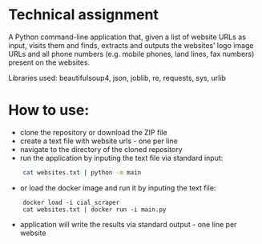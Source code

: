 # Technical assignment

A Python command-line application that, given a list of website URLs as input, visits them
and finds, extracts and outputs the websites’ logo image URLs and all phone numbers (e.g.
mobile phones, land lines, fax numbers) present on the websites.

Libraries used: beautifulsoup4, json, joblib, re, requests, sys, urlib

# How to use: 

- clone the repository or download the ZIP file
- create a text file with website urls - one per line
- navigate to the directory of the cloned repository
- run the application by inputing the text file via standard input:
```Bash 
	cat websites.txt | python -m main
```
- or load the docker image and run it by inputing the text file:
```docker
	docker load -i cial_scraper
	cat websites.txt | docker run -i main.py
```
- application will write the results via standard output - one line per website
